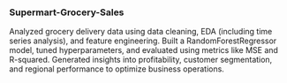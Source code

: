 ### Supermart-Grocery-Sales
Analyzed grocery delivery data using data cleaning, EDA (including time series analysis), and feature engineering. Built a RandomForestRegressor model, tuned hyperparameters, and evaluated using metrics like MSE and R-squared. Generated insights into profitability, customer segmentation, and regional performance to optimize business operations.


